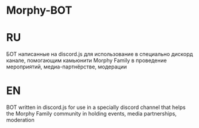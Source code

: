 # Morphy-BOT
# RU
БОТ написанные на discord.js для использование в специально дискорд канале, помогающим камьюнити Morphy Family в проведение мероприятий, медиа-партнёрстве, модерации

# EN
BOT written in discord.js for use in a specially discord channel that helps the Morphy Family community in holding events, media partnerships, moderation
